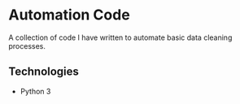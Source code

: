 # Automation Code
A collection of code I have written to automate basic data cleaning processes.
## Technologies
- Python 3

